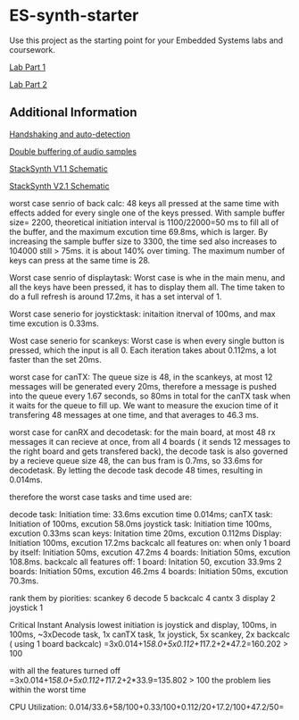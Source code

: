 # ES-synth-starter

  Use this project as the starting point for your Embedded Systems labs and coursework.
  
  [Lab Part 1](doc/LabPart1.md)
  
  [Lab Part 2](doc/LabPart2.md)

## Additional Information

  [Handshaking and auto-detection](doc/handshaking.md)
  
  [Double buffering of audio samples](doc/doubleBuffer.md)

  [StackSynth V1.1 Schematic](doc/StackSynth-v1.pdf)

  [StackSynth V2.1 Schematic](doc/StackSynth-v2.pdf)

worst case senrio of back calc: 48 keys all pressed at the same time with effects added for every single one of the keys pressed. With sample buffer size= 2200, theoretical initiation interval is 1100/22000=50 ms to fill all of the buffer, and the maximum excution time 69.8ms, which is larger. By increasing the sample buffer size to 3300, the time sed also increases to 104000 still > 75ms. it is about 140% over timing. The maximum number of keys can press at the same time is 28.

Worst case senrio of displaytask:
Worst case is whe in the main menu, and all the keys have been pressed, it has to display them all. The time taken to do a full refresh is around 17.2ms, it has a set interval of 1.

Worst case senerio for joysticktask:
initaition itnerval of 100ms, and max time excution is 0.33ms.

Wost case senerio for scankeys:
Worst case is when every single button is pressed, which the input is all 0. 
Each iteration takes about 0.112ms, a lot faster than the set 20ms.

worst case for canTX:
The queue size is 48, in the scankeys, at most 12 messages will be generated every 20ms, therefore a message is pushed into the queue every 1.67 seconds, so 80ms in total for the canTX task when it waits for the queue to fill up. We want to measure the exucion time of it transfering 48 messages at one time, and that averages to 46.3 ms.


worst case for canRX and decodetask:
for the main board, at most 48 rx messages it can recieve at once, from all 4 boards ( it sends 12 messages to the right board and gets transfered back), the decode task is also governed by a recieve queue size 48, the can bus fram is 0.7ms, so 33.6ms for decodetask. By letting the decode task decode 48 times, resulting in 0.014ms.

therefore the worst case tasks and time used are:

decode task: Initiation time: 33.6ms excution time 0.014ms;
canTX task: Initiation of 100ms, excution 58.0ms
joystick task: Initiation time 100ms, excution 0.33ms
scan keys: Initation time 20ms, excution 0.112ms
Display: Initiation 100ms, excution 17.2ms
backcalc all features on: when only 1 board by itself: Initiation 50ms, excution 47.2ms
                          4 boards: Initiation 50ms, excution 108.8ms. 
backcalc all features off: 
                          1 board: Initation 50, excution  33.9ms
                          2 boards: Initiation 50ms, excution 46.2ms
                          4 boards: Initiation 50ms, excution 70.3ms. 

rank them by piorities:
scankey 6 decode 5 backcalc 4 cantx 3 display 2 joystick 1

Critical Instant Analysis
lowest initiation is joystick and display, 100ms,
in 100ms, ~3xDecode task, 1x canTX task, 1x joystick, 5x scankey, 2x backcalc ( using 1 board backcalc)
=3x0.014+1*58.0+5x0.112+1*17.2+2*47.2=160.202 > 100

with all the features turned off
=3x0.014+1*58.0+5x0.112+1*17.2+2*33.9=135.802 > 100
the problem lies within the worst time 

CPU Utilization: 0.014/33.6+58/100+0.33/100+0.112/20+17.2/100+47.2/50=